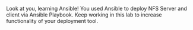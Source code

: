 Look at you, learning Ansible!
You used Ansible to deploy NFS Server and client via Ansible Playbook. Keep working in this lab to increase functionality of your deployment tool.